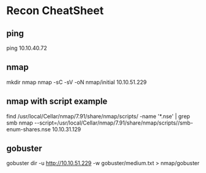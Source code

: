 # Recon CheatSheet

## ping

ping 10.10.40.72

## nmap

mkdir nmap
nmap -sC -sV -oN nmap/initial 10.10.51.229

## nmap with script example

find /usr/local/Cellar/nmap/7.91/share/nmap/scripts/ -name '*.nse' | grep smb
nmap --script=/usr/local/Cellar/nmap/7.91/share/nmap/scripts//smb-enum-shares.nse 10.10.31.129

## gobuster

gobuster dir -u <http://10.10.51.229> -w gobuster/medium.txt > nmap/gobuster
